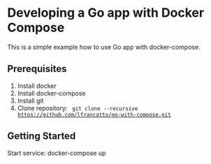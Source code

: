 # Developing a Go app with Docker Compose
This is a simple example how to use Go app with docker-compose.

<h2>Prerequisites</h2>

1. Install docker <br>
2. Install docker-compose <br>
3. Install git <br>
4. Clone repository: <code> git clone --recursive https://github.com/lfrancatto/go-with-compose.git </code>

<h2>Getting Started</h2>
Start service: docker-compose up
